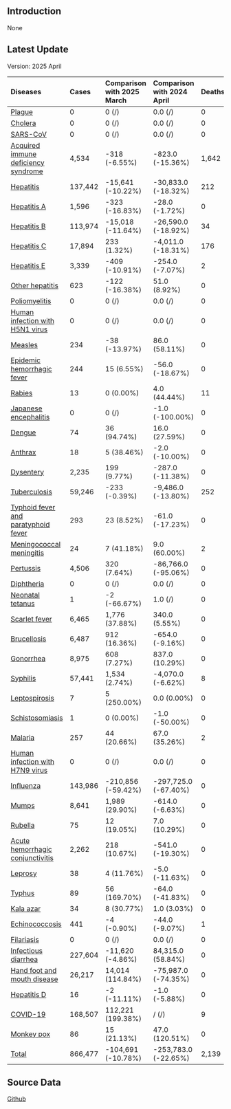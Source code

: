 ## Introduction

None

## Latest Update

Version: 2025 April

| Diseases                                                                     | Cases   | Comparison with 2025 March   | Comparison with 2024 April   | Deaths   | Comparison with 2025 March   | Comparison with 2024 April   |
|:-----------------------------------------------------------------------------|:--------|:-----------------------------|:-----------------------------|:---------|:-----------------------------|:-----------------------------|
| [Plague](./Plague)                                                           | 0       | 0 (/)                        | 0.0 (/)                      | 0        | 0 (/)                        | 0.0 (/)                      |
| [Cholera](./Cholera)                                                         | 0       | 0 (/)                        | 0.0 (/)                      | 0        | 0 (/)                        | 0.0 (/)                      |
| [SARS-CoV](./SARS-CoV)                                                       | 0       | 0 (/)                        | 0.0 (/)                      | 0        | 0 (/)                        | 0.0 (/)                      |
| [Acquired immune deficiency syndrome](./Acquired-immune-deficiency-syndrome) | 4,534   | -318 (-6.55%)                | -823.0 (-15.36%)             | 1,642    | -67 (-3.92%)                 | -76.0 (-4.42%)               |
| [Hepatitis](./Hepatitis)                                                     | 137,442 | -15,641 (-10.22%)            | -30,833.0 (-18.32%)          | 212      | 49 (30.06%)                  | -19.0 (-8.23%)               |
| [Hepatitis A](./Hepatitis-A)                                                 | 1,596   | -323 (-16.83%)               | -28.0 (-1.72%)               | 0        | 0 (/)                        | 0.0 (/)                      |
| [Hepatitis B](./Hepatitis-B)                                                 | 113,974 | -15,018 (-11.64%)            | -26,590.0 (-18.92%)          | 34       | -7 (-17.07%)                 | 13.0 (61.90%)                |
| [Hepatitis C](./Hepatitis-C)                                                 | 17,894  | 233 (1.32%)                  | -4,011.0 (-18.31%)           | 176      | 54 (44.26%)                  | -33.0 (-15.79%)              |
| [Hepatitis E](./Hepatitis-E)                                                 | 3,339   | -409 (-10.91%)               | -254.0 (-7.07%)              | 2        | 2 (/)                        | 1.0 (100.00%)                |
| [Other hepatitis](./Other-hepatitis)                                         | 623     | -122 (-16.38%)               | 51.0 (8.92%)                 | 0        | 0 (/)                        | 0.0 (/)                      |
| [Poliomyelitis](./Poliomyelitis)                                             | 0       | 0 (/)                        | 0.0 (/)                      | 0        | 0 (/)                        | 0.0 (/)                      |
| [Human infection with H5N1 virus](./Human-infection-with-H5N1-virus)         | 0       | 0 (/)                        | 0.0 (/)                      | 0        | 0 (/)                        | 0.0 (/)                      |
| [Measles](./Measles)                                                         | 234     | -38 (-13.97%)                | 86.0 (58.11%)                | 0        | 0 (/)                        | 0.0 (/)                      |
| [Epidemic hemorrhagic fever](./Epidemic-hemorrhagic-fever)                   | 244     | 15 (6.55%)                   | -56.0 (-18.67%)              | 0        | 0 (/)                        | -1.0 (-100.00%)              |
| [Rabies](./Rabies)                                                           | 13      | 0 (0.00%)                    | 4.0 (44.44%)                 | 11       | 2 (22.22%)                   | 3.0 (37.50%)                 |
| [Japanese encephalitis](./Japanese-encephalitis)                             | 0       | 0 (/)                        | -1.0 (-100.00%)              | 0        | 0 (/)                        | 0.0 (/)                      |
| [Dengue](./Dengue)                                                           | 74      | 36 (94.74%)                  | 16.0 (27.59%)                | 0        | 0 (/)                        | 0.0 (/)                      |
| [Anthrax](./Anthrax)                                                         | 18      | 5 (38.46%)                   | -2.0 (-10.00%)               | 0        | 0 (/)                        | 0.0 (/)                      |
| [Dysentery](./Dysentery)                                                     | 2,235   | 199 (9.77%)                  | -287.0 (-11.38%)             | 0        | 0 (/)                        | 0.0 (/)                      |
| [Tuberculosis](./Tuberculosis)                                               | 59,246  | -233 (-0.39%)                | -9,486.0 (-13.80%)           | 252      | 13 (5.44%)                   | -67.0 (-21.00%)              |
| [Typhoid fever and paratyphoid fever](./Typhoid-fever-and-paratyphoid-fever) | 293     | 23 (8.52%)                   | -61.0 (-17.23%)              | 0        | 0 (/)                        | 0.0 (/)                      |
| [Meningococcal meningitis](./Meningococcal-meningitis)                       | 24      | 7 (41.18%)                   | 9.0 (60.00%)                 | 2        | 1 (100.00%)                  | 2.0 (/)                      |
| [Pertussis](./Pertussis)                                                     | 4,506   | 320 (7.64%)                  | -86,766.0 (-95.06%)          | 0        | 0 (/)                        | -7.0 (-100.00%)              |
| [Diphtheria](./Diphtheria)                                                   | 0       | 0 (/)                        | 0.0 (/)                      | 0        | 0 (/)                        | 0.0 (/)                      |
| [Neonatal tetanus](./Neonatal-tetanus)                                       | 1       | -2 (-66.67%)                 | 1.0 (/)                      | 0        | 0 (/)                        | 0.0 (/)                      |
| [Scarlet fever](./Scarlet-fever)                                             | 6,465   | 1,776 (37.88%)               | 340.0 (5.55%)                | 0        | 0 (/)                        | 0.0 (/)                      |
| [Brucellosis](./Brucellosis)                                                 | 6,487   | 912 (16.36%)                 | -654.0 (-9.16%)              | 0        | 0 (/)                        | -1.0 (-100.00%)              |
| [Gonorrhea](./Gonorrhea)                                                     | 8,975   | 608 (7.27%)                  | 837.0 (10.29%)               | 0        | 0 (/)                        | 0.0 (/)                      |
| [Syphilis](./Syphilis)                                                       | 57,441  | 1,534 (2.74%)                | -4,070.0 (-6.62%)            | 8        | 2 (33.33%)                   | 4.0 (100.00%)                |
| [Leptospirosis](./Leptospirosis)                                             | 7       | 5 (250.00%)                  | 0.0 (0.00%)                  | 0        | 0 (/)                        | 0.0 (/)                      |
| [Schistosomiasis](./Schistosomiasis)                                         | 1       | 0 (0.00%)                    | -1.0 (-50.00%)               | 0        | 0 (/)                        | 0.0 (/)                      |
| [Malaria](./Malaria)                                                         | 257     | 44 (20.66%)                  | 67.0 (35.26%)                | 2        | 1 (100.00%)                  | 1.0 (100.00%)                |
| [Human infection with H7N9 virus](./Human-infection-with-H7N9-virus)         | 0       | 0 (/)                        | 0.0 (/)                      | 0        | 0 (/)                        | 0.0 (/)                      |
| [Influenza](./Influenza)                                                     | 143,986 | -210,856 (-59.42%)           | -297,725.0 (-67.40%)         | 0        | -1 (-100.00%)                | 0.0 (/)                      |
| [Mumps](./Mumps)                                                             | 8,641   | 1,989 (29.90%)               | -614.0 (-6.63%)              | 0        | 0 (/)                        | 0.0 (/)                      |
| [Rubella](./Rubella)                                                         | 75      | 12 (19.05%)                  | 7.0 (10.29%)                 | 0        | 0 (/)                        | 0.0 (/)                      |
| [Acute hemorrhagic conjunctivitis](./Acute-hemorrhagic-conjunctivitis)       | 2,262   | 218 (10.67%)                 | -541.0 (-19.30%)             | 0        | 0 (/)                        | 0.0 (/)                      |
| [Leprosy](./Leprosy)                                                         | 38      | 4 (11.76%)                   | -5.0 (-11.63%)               | 0        | 0 (/)                        | 0.0 (/)                      |
| [Typhus](./Typhus)                                                           | 89      | 56 (169.70%)                 | -64.0 (-41.83%)              | 0        | 0 (/)                        | 0.0 (/)                      |
| [Kala azar](./Kala-azar)                                                     | 34      | 8 (30.77%)                   | 1.0 (3.03%)                  | 0        | 0 (/)                        | 0.0 (/)                      |
| [Echinococcosis](./Echinococcosis)                                           | 441     | -4 (-0.90%)                  | -44.0 (-9.07%)               | 1        | 1 (/)                        | 1.0 (/)                      |
| [Filariasis](./Filariasis)                                                   | 0       | 0 (/)                        | 0.0 (/)                      | 0        | 0 (/)                        | 0.0 (/)                      |
| [Infectious diarrhea](./Infectious-diarrhea)                                 | 227,604 | -11,620 (-4.86%)             | 84,315.0 (58.84%)            | 0        | -1 (-100.00%)                | 0.0 (/)                      |
| [Hand foot and mouth disease](./Hand-foot-and-mouth-disease)                 | 26,217  | 14,014 (114.84%)             | -75,987.0 (-74.35%)          | 0        | 0 (/)                        | 0.0 (/)                      |
| [Hepatitis D](./Hepatitis-D)                                                 | 16      | -2 (-11.11%)                 | -1.0 (-5.88%)                | 0        | 0 (/)                        | 0.0 (/)                      |
| [COVID-19](./COVID-19)                                                       | 168,507 | 112,221 (199.38%)            | / (/)                        | 9        | 2 (28.57%)                   | / (/)                        |
| [Monkey pox](./Monkey-pox)                                                   | 86      | 15 (21.13%)                  | 47.0 (120.51%)               | 0        | 0 (/)                        | 0.0 (/)                      |
| [Total](./Total)                                                             | 866,477 | -104,691 (-10.78%)           | -253,783.0 (-22.65%)         | 2,139    | 2 (0.09%)                    | -151.0 (-6.59%)              |

## Source Data

<a href=https://github.com/xmusphlkg/globalID/tree/main/Data/AllData/CN><i class="fab fa-github"></i> Github</a>